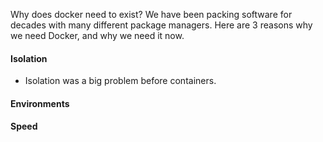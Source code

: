 Why does docker need to exist? We have been packing software for decades with many different package managers. Here are 3 reasons why we need Docker, and why we need it now. 


#### Isolation

- Isolation was a big problem before containers. 

#### Environments

#### Speed
